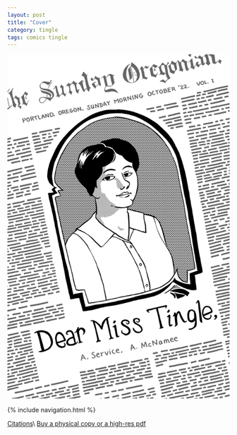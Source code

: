 ```yaml
---
layout: post
title: "Cover"
category: tingle
tags: comics tingle
---
```


![Cover](/assets/misstingle/0.png)

{% include navigation.html %}

[Citations](https://liliantingle.nfshost.com/zine/citations/)\\
[Buy a physical copy ](https://audmcname.bigcartel.com)[or a high-res pdf](https://audmcname.itch.io)
